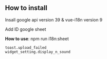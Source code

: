 ## How to install
Insall google api version 39 & vue-i18n version 9

Add ID google sheet

**How to use**:
npm run i18n:sheet

```
toast.upload_failed
widget_setting.display_n_sound
```
